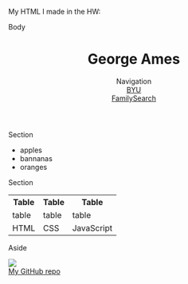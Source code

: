 My HTML I made in the HW:

<body>
  <p>Body</p>
  <header>
    <h1>George Ames</h1>
    <nav>Navigation
      <div><a href="https://byu.edu">BYU</a></div>
      <div><a href="https://www.familysearch.org/en/united-states">FamilySearch</a></div>
    </nav>
  </header>

  <main>
    <section>
      <p>Section</p>
      <ul>
        <li>apples</li>
        <li>bannanas</li>
        <li>oranges</li>
      </ul>
    </section>
    <section>
      <p>Section</p>
      <table>
        <tr>
          <th>Table</th>
          <th>Table</th>
          <th>Table</th>
        </tr>
        <tr>
          <td>table</td>
          <td>table</td>
          <td>table</td>
        </tr>
        <tr>
          <td>HTML</td>
          <td>CSS</td>
          <td>JavaScript</td>
        </tr>
      </table>
    </section>
    <aside>
      <p>Aside</p>
      <img src="https://upload.wikimedia.org/wikipedia/en/c/c7/Chill_guy_original_artwork.jpg"/>
    </aside>
  </main>

  <footer>
    <div><span><a href="https://github.com/grames02/first_one">My GitHub repo</a></span></div>
  </footer>
</body>
